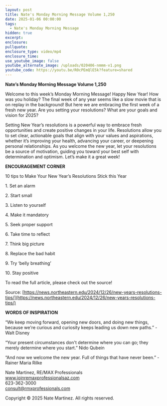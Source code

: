 ```yaml
---
layout: post
title: Nate's Monday Morning Message Volume 1,250
date: 2025-01-06 00:00:00
tags:
  - Nate's Monday Morning Message
hidden: true
excerpt:
enclosure:
pullquote:
enclosure_type: video/mp4
enclosure_time:
use_youtube_image: false
youtube_alternate_image: /uploads/020406-nmmm-v1.png
youtube_code: https://youtu.be/R0cPEmQlE5k?feature=shared
---
```

**Nate’s Monday Morning Message Volume 1,250**

Welcome to this week’s Monday Morning Message! Happy New Year! How was you holiday? The final week of any year seems like a slow movie that is on replay in the background! But here we are embracing the first week of a fresh new year. Are you setting your resolutions? What are your goals and vision for 2025?

Setting New Year’s resolutions is a powerful way to embrace fresh opportunities and create positive changes in your life. Resolutions allow you to set clear, actionable goals that align with your values and aspirations, whether it’s improving your health, advancing your career, or deepening personal relationships. As you welcome the new year, let your resolutions be a source of motivation, guiding you toward your best self with determination and optimism. Let’s make it a great week!

**ENCOURAGEMENT CORNER**&nbsp;

10 tips to Make Your New Year’s Resolutions Stick this Year

1\. Set an alarm

2\. Start small

3\. Listen to yourself

4\. Make it mandatory

5\. Seek proper support

6\. Take time to reflect

7\. Think big picture

8\. Replace the bad habit

9\. Try ‘belly breathing’

10\. Stay positive

To read the full article, please check out the source!

Source: [https://news.northeastern.edu/2024/12/26/new-years-resolutions-tips/](https://news.northeastern.edu/2024/12/26/new-years-resolutions-tips/)

**WORDS OF INSPIRATION**

“We keep moving forward, opening new doors, and doing new things, because we're curious and curiosity keeps leading us down new paths.” - Walt Disney

“Your present circumstances don't determine where you can go; they merely determine where you start.” Nido Qubein

“And now we welcome the new year. Full of things that have never been.” - Rainer Maria Rilke

Nate Martinez, RE/MAX Professionals<br>www.joinremaxprofessionalsaz.com<br>623-362-3000<br>consult@rmxprofessionals.com

Copyright © 2025 Nate Martinez. All rights reserved.